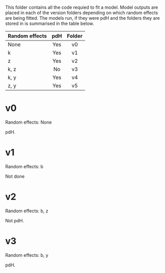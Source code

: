 This folder contains all the code requied to fit a model.  Model outputs are
placed in each of the version folders depending on which random effects are
being fitted. The models run, if they were pdH and the folders they are stored
in is summarised in the table below.

| Random effects | pdH | Folder |
| -------------- |:---:|:------:|
| None           | Yes | v0     |
| k              | Yes | v1     |
| z              | Yes | v2     |
| k, z           | No  | v3     |
| k, y           | Yes | v4     |
| z, y           | Yes | v5     |



# v0

Random effects: None

pdH.


# v1

Random effects: b

Not done


# v2

Random effects: b, z

Not pdH.


# v3

Random effects: b, y

pdH.



